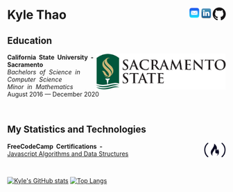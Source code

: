 <p>
  <h1> Kyle Thao
    <a href="https://github.com/KyleNThao">
      <picture>
        <source media="(prefers-color-scheme: dark)" srcset="https://raw.githubusercontent.com/KyleNThao/KyleNThao/main/images/GitHub-Mark-Light-120px-plus.png">
        <img align="right" width="30px" src="https://raw.githubusercontent.com/KyleNThao/KyleNThao/main/images/GitHub-Mark-120px-plus.png">
      </picture>
    </a>
    <a href="https://www.linkedin.com/in/kyle-thao-6b26b5169/">
      <img align="right" width="30px" src="images/linkedin-logo-png-1826.png"/>
    </a>
    <a href="mailto:kylethao@me.com">
      <img align="right" width="25px" src="images/AppleMailLogo.png"/>
    </a>
  </h1>
</p>
    
## Education
<a href="https://www.csus.edu">
  <img align="right" width="300px" src="https://github.com/KyleNThao/KyleNThao/blob/main/images/CSUS_Logo.png"/>
</a>
<p>
 <b>California&nbsp; State&nbsp;  University&nbsp;  -&nbsp; Sacramento</b><br>
 <i>Bachelors&nbsp; of&nbsp; Science&nbsp; in&nbsp; Computer&nbsp; Science</i><br>
 <i>Minor&nbsp; in&nbsp; Mathematics</i><br>
 August 2016 — December 2020
</p>
<br> 

## My Statistics and Technologies
<a href="https://www.freecodecamp.org/KylenThao">
      <picture>
        <source media="(prefers-color-scheme: dark)" srcset="https://github.com/KyleNThao/KyleNThao/blob/main/images/freeCodeCampLogos/fcc-logo-white.png">
        <img align="right" width="50px" src="https://github.com/KyleNThao/KyleNThao/blob/main/images/freeCodeCampLogos/freeCodeCamp.svg">
      </picture>
    </a>
<p>
  <b>FreeCodeCamp&nbsp; Certifications&nbsp; -</b>
  <br>
  <a href="https://www.freecodecamp.org/certification/KylenThao/javascript-algorithms-and-data-structures">
    Javascript Algorithms and Data Structures
  </a>
</p>
<br>

[![Kyle's GitHub stats](https://github-readme-stats.vercel.app/api?username=kylenthao)](https://github.com/anuraghazra/github-readme-stats)
[![Top Langs](https://github-readme-stats.vercel.app/api/top-langs/?username=kylenthao&custom_title=My%20Programming%20Langauges)](https://github.com/kylenthao/github-readme-stats)


<!--
**KyleNThao/KyleNThao** is a ✨ _special_ ✨ repository because its `README.md` (this file) appears on your GitHub profile.

Here are some ideas to get you started:

- 🔭 I’m currently working on ...
- 🌱 I’m currently learning ...
- 👯 I’m looking to collaborate on ...
- 🤔 I’m looking for help with ...
- 💬 Ask me about ...
- 📫 How to reach me: ...
- 😄 Pronouns: ...
- ⚡ Fun fact: ...
-->
